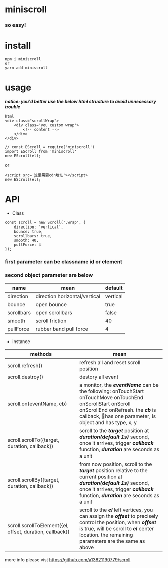 # miniscroll

### so easy!

# install
```
npm i miniscroll
or
yarn add miniscroll
```

# usage

***notice: you'd better use the below html structure to avoid unnecessary trouble***

```
html
<div class="scrollWrap">
	<div class='you custom wrap'>
		<!-- content -->
	</div>
</div>
```



```
// const EScroll = require('miniscroll')
import EScroll from 'miniscroll'
new EScroll(el);
```

or 

```
<script src='这里需要cdn地址'></script>
new EScroll(el);
```

# API
* Class
	
```
const scroll = new Scroll('.wrap', {
	direction: 'vertical',
	bounce: true,
	scrollbars: true,
	smooth: 40,
	pullForce: 4
});
```

### first parameter can be classname id or element

### second object parameter are below


 | name       | mean                          | default  |
 | ---------- | ----------------------------- | -------- |
 | direction  | direction horizontal/vertical | vertical |
 | bounce     | open bounce                   | true     |
 | scrollbars | open scrollbars               | false    |
 | smooth     | scroll friction               | 40       |
 | pullForce  | rubber band pull force        | 4        |
	

* instance


|methods|mean|
|---|---|
|scroll.refresh()|refresh all and reset scroll position|
|scroll.destroy()|destory all event|
|scroll.on(eventName, cb)|a monitor, the ***eventName*** can be the following: onTouchStart onTouchMove onTouchEnd onScrollStart onScroll onScrollEnd onRefresh. the ***cb*** is callback, has one parameter, is object and has type, x, y|
|scroll.scrollTo({target, duration, callback})|scroll to the ***target*** position at ***duration(default 1s)*** second, once it arrives, trigger ***callback*** function, ***duration*** are seconds as a unit|
|scroll.scrollBy({target, duration, callback})|from now position, scroll  to the ***target*** position relative to the current position at ***duration(default 1s)*** second, once it arrives, trigger ***callback*** function, ***duration*** are seconds as a unit|
|scroll.scrollToElement({el, offset, duration, callback})|scroll to the ***el*** left vertices, you can assign the ***offset*** to precisely control the position, when ***offset*** is true, will be scroll to ***el*** center location. the remaining parameters are the same as above|
	
	
more info please vist https://github.com/a13821190779/scroll
	
	


